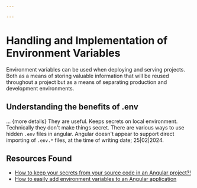 ```yaml
---

---
```


# Handling and Implementation of Environment Variables

Environment variables can be used when deploying and serving projects. Both as a means of storing valuable information that will be reused throughout a project but as a means of separating production and development environments. 

## Understanding the benefits of .env
... {more details} 
They are useful. Keeps secrets on local environment.
Technically they don't make things secret.
There are various ways to use hidden `.env` files in angular. 
Angular doesn't appear to support direct importing of `.env.*` files, at the time of writing date; 25|02|2024. 

## Resources Found
- [How to keep your secrets from your source code in an Angular project?!](https://pazel.dev/how-to-keep-your-secrets-from-your-source-code-in-an-angular-project)
- [How to easily add environment variables to an Angular application](https://gist.github.com/quinnjr/6ef72d6c3ba755125ac64da2677c5c52)